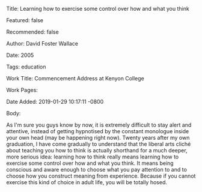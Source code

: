 Title: Learning how to exercise some control over how and what you think

Featured: false

Recommended: false

Author: David Foster Wallace

Date: 2005

Tags: education

Work Title: Commencement Address at Kenyon College

Work Pages:  

Date Added: 2019-01-29 10:17:11 -0800

Body:

As I'm sure you guys know by now, it is extremely difficult to stay alert and attentive, instead of getting hypnotised by the constant monologue inside your own head (may be happening right now). Twenty years after my own graduation, I have come gradually to understand that the liberal arts cliché about teaching you how to think is actually shorthand for a much deeper, more serious idea: learning how to think really means learning how to exercise some control over how and what you think. It means being conscious and aware enough to choose what you pay attention to and to choose how you construct meaning from experience. Because if you cannot exercise this kind of choice in adult life, you will be totally hosed. 


